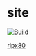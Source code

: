 # site

[![Build](https://github.com/ripx80/site/workflows/release/badge.svg?branch=master)](https://github.com/ripx80/site/actions)

[ripx80](https://ripx80.de)
